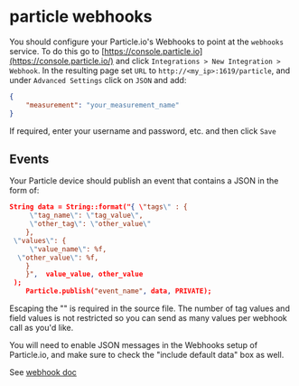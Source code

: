 # particle webhooks

You should configure your Particle.io's Webhooks to point at the `webhooks` service. To do this go to [https://console.particle.io](https://console.particle.io/) and click `Integrations > New Integration > Webhook`. In the resulting page set `URL` to `http://<my_ip>:1619/particle`, and  under `Advanced Settings` click on `JSON` and add:

```json
{
    "measurement": "your_measurement_name"
}
```

If required, enter your username and password, etc. and then click `Save`

## Events

Your Particle device should publish an event that contains a JSON in the form of:

```json
String data = String::format("{ \"tags\" : {
     \"tag_name\": \"tag_value\", 
     \"other_tag\": \"other_value\"
    }, 
 \"values\": {
     \"value_name\": %f, 
  \"other_value\": %f, 
    }
    }",  value_value, other_value
 );
    Particle.publish("event_name", data, PRIVATE);
```

Escaping the "" is required in the source file.
The number of tag values and field values is not restricted so you can send as many values per webhook call as you'd like.

You will need to enable JSON messages in the Webhooks setup of Particle.io, and make sure to check the "include default data" box as well.

See [webhook doc](https://docs.particle.io/reference/webhooks/)
